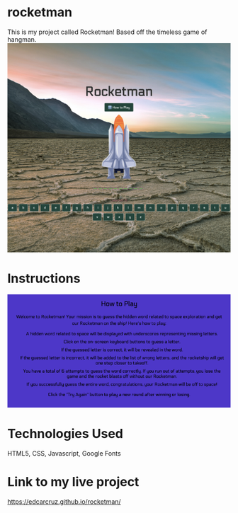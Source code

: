 # rocketman
This is my project called Rocketman! Based off the timeless game of hangman.
![Alt text](img/screenshot1.png)

# Instructions
![Alt text](img/screenshot2.png)

# Technologies Used
HTML5, CSS, Javascript, Google Fonts

# Link to my live project
https://edcarcruz.github.io/rocketman/